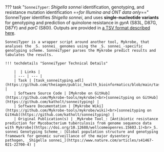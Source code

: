 ??? task "`SonneiTyper`: _Shigella sonnei_ identification, genotyping, and resistance mutation identification ==_for Illumina and ONT data only_=="
    SonneiTyper identifies _Shigella sonnei_, and uses **single-nucleotide variants** for genotyping and prediction of quinolone resistance in _gyrA_ (S83L, D87G, D87Y) and _parC_ (S80I). Outputs are provided in [a TSV format described here](https://github.com/katholt/sonneityping#example-output).

    SonneiTyper is a wrapper script around another tool, Mykrobe, that analyses the _S. sonnei_ genomes using the _S. sonnei_-specific genotyping scheme. SonneiTyper parses the Mykrobe predict results and tabulates the results.

    !!! techdetails "SonneiTyper Technical Details"

        |  | Links |
        | --- | --- |
        | Task | [task_sonneityping.wdl](https://github.com/theiagen/public_health_bioinformatics/blob/main/tasks/species_typing/escherichia_shigella/task_sonneityping.wdl) |
        | Software Source Code | [Mykrobe on GitHub](https://github.com/Mykrobe-tools/mykrobe)<br>[sonneityping on GitHub](https://github.com/katholt/sonneityping) |
        | Software Documentation | [Mykrobe Wiki](https://github.com/Mykrobe-tools/mykrobe/wiki)<br>[sonneityping on GitHub](https://github.com/katholt/sonneityping) |
        | Original Publication(s) | _Mykrobe Tool_: [Antibiotic resistance prediction for Mycobacterium tuberculosis from genome sequence data with Mykrobe](https://doi.org/10.12688/wellcomeopenres.15603.1)<br>_S. sonnei Genotyping Scheme_: [Global population structure and genotyping framework for genomic surveillance of the major dysentery pathogen, _Shigella sonnei_](https://www.nature.com/articles/s41467-021-22700-4) |
